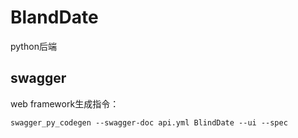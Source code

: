 # BlandDate

python后端

## swagger

web framework生成指令：

``
swagger_py_codegen --swagger-doc api.yml BlindDate --ui --spec
``